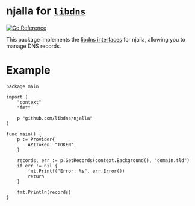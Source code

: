njalla for [`libdns`](https://github.com/libdns/libdns)
=======================

[![Go Reference](https://pkg.go.dev/badge/test.svg)](https://pkg.go.dev/github.com/libdns/njalla)

This package implements the [libdns interfaces](https://github.com/libdns/libdns) for njalla, allowing you to manage DNS records.

Example
======================
```golang
package main

import (
    "context"
    "fmt"

    p "github.com/libdns/njalla"
)

func main() {
    p := Provider{
        APIToken: "TOKEN",
    }

    records, err := p.GetRecords(context.Background(), "domain.tld")
    if err != nil {
        fmt.Printf("Error: %s", err.Error())
        return
    }

    fmt.Println(records)
}
```

